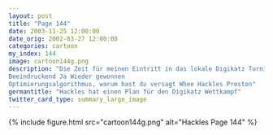 ```yaml
---
layout: post
title: "Page 144"
date: 2003-11-25 12:00:00
date_orig: 2002-03-27 12:00:00
categories: cartoon
my_index: 144
image: cartoon144g.png
description: "Die Zeit für meinen Eintritt in das lokale Digikatz Turnier ist gekommen Bist du sicher? Der Wettkampf wird schwierig Kein Grund zur Sorge Ich habe einen Optimierungsalgorithmus geschrieben der mir das beste Schema zum Sammeln der Digikatz berechnet.
Beeindruckend Ja Wieder gewonnen
Optimierungsalgorithmus, warum hast du versagt Whee Hackles Preston"
germantitle: "Hackles hat einen Plan für den Digikatz Wettkampf"
twitter_card_type: summary_large_image
---
```


{% include figure.html src="cartoon144g.png" alt="Hackles Page 144"  %}
